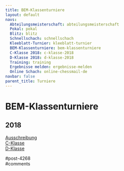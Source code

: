 ```yaml
---
title: BEM-Klassenturniere 
layout: default
navs:
  Abteilungsmeisterschaft: abteilungsmeisterschaft
  Pokal: pokal
  Blitz: blitz
  Schnellschach: schnellschach
  Kleeblatt-Turnier: kleeblatt-turnier
  BEM-Klassenturniere: bem-klassenturniere
  C-Klasse 2018: c-klasse-2018
  D-Klasse 2018: d-klasse-2018
  Training: training
  Ergebnisse melden: ergebnisse-melden
  Online Schach: online-chessmail-de
navbar: false
parent_title: Turniere
---
```

<div class="post-4268 page type-page status-publish hentry" id="post-4268">
<h1 class="entry-title">BEM-Klassenturniere</h1>
<div class="entry-content">
<h2>2018</h2>
<p><a href="http://www.narva-schach.de/dateien/klassen/2018/Ausschreibung%20KT%202018.pdf">Ausschreibung</a><br/>
<a href="http://www.narva-schach.de/wordpress/turniere/c-klasse-2018/">C-Klasse</a><br/>
<a href="http://www.narva-schach.de/wordpress/turniere/d-klasse-2018/">D-Klasse</a></p>
</div><!-- .entry-content -->
</div> #post-4268 
<div id="comments">
</div> #comments 
